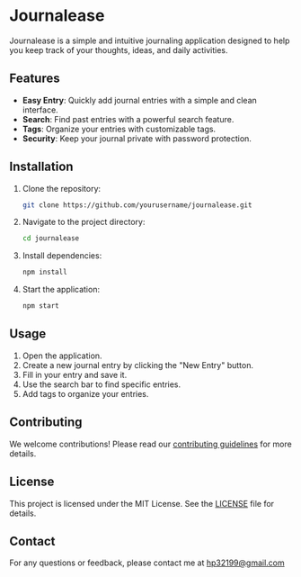 # Journalease

Journalease is a simple and intuitive journaling application designed to help you keep track of your thoughts, ideas, and daily activities.

## Features

- **Easy Entry**: Quickly add journal entries with a simple and clean interface.
- **Search**: Find past entries with a powerful search feature.
- **Tags**: Organize your entries with customizable tags.
- **Security**: Keep your journal private with password protection.

## Installation

1. Clone the repository:
    ```bash
    git clone https://github.com/yourusername/journalease.git
    ```
2. Navigate to the project directory:
    ```bash
    cd journalease
    ```
3. Install dependencies:
    ```bash
    npm install
    ```
4. Start the application:
    ```bash
    npm start
    ```

## Usage

1. Open the application.
2. Create a new journal entry by clicking the "New Entry" button.
3. Fill in your entry and save it.
4. Use the search bar to find specific entries.
5. Add tags to organize your entries.

## Contributing

We welcome contributions! Please read our [contributing guidelines](CONTRIBUTING.md) for more details.

## License

This project is licensed under the MIT License. See the [LICENSE](LICENSE) file for details.

## Contact

For any questions or feedback, please contact me at hp32199@gmail.com
